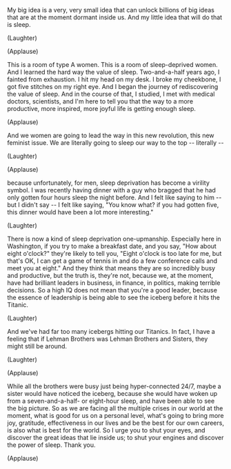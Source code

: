 
My big idea is a very, very small idea
that can unlock billions of big ideas
that are at the moment dormant inside us.
And my little idea
that will do that is sleep.

(Laughter)


(Applause)

This is a room of type A women.
This is a room of sleep-deprived women.
And I learned the hard way
the value of sleep.
Two-and-a-half years ago,
I fainted from exhaustion.
I hit my head on my desk.
I broke my cheekbone,
I got five stitches on my right eye.
And I began the journey
of rediscovering the value of sleep.
And in the course of that, I studied,
I met with medical doctors, scientists,
and I&#39;m here to tell you
that the way to a more productive,
more inspired, more joyful life
is getting enough sleep.

(Applause)

And we women are going to lead the way
in this new revolution,
this new feminist issue.
We are literally going to sleep
our way to the top -- literally --

(Laughter)


(Applause)

because unfortunately, for men,
sleep deprivation has become
a virility symbol.
I was recently having dinner with a guy
who bragged that he had only gotten
four hours sleep the night before.
And I felt like saying to him --
but I didn&#39;t say --
I felt like saying, &quot;You know what?
if you had gotten five,
this dinner would have been
a lot more interesting.&quot;

(Laughter)

There is now a kind
of sleep deprivation one-upmanship.
Especially here in Washington,
if you try to make a breakfast date,
and you say, &quot;How about eight o&#39;clock?&quot;
they&#39;re likely to tell you,
&quot;Eight o&#39;clock is too late for me,
but that&#39;s OK, I can get
a game of tennis in
and do a few conference calls
and meet you at eight.&quot;
And they think that means they are
so incredibly busy and productive,
but the truth is, they&#39;re not,
because we, at the moment,
have had brilliant leaders
in business, in finance, in politics,
making terrible decisions.
So a high IQ does not mean
that you&#39;re a good leader,
because the essence of leadership
is being able to see the iceberg
before it hits the Titanic.

(Laughter)

And we&#39;ve had far too many icebergs
hitting our Titanics.
In fact, I have a feeling
that if Lehman Brothers
was Lehman Brothers and Sisters,
they might still be around.

(Laughter)


(Applause)

While all the brothers were busy
just being hyper-connected 24/7,
maybe a sister would have
noticed the iceberg,
because she would have woken up
from a seven-and-a-half-
or eight-hour sleep,
and have been able to see the big picture.
So as we are facing
all the multiple crises
in our world at the moment,
what is good for us on a personal level,
what&#39;s going to bring more joy,
gratitude, effectiveness in our lives
and be the best for our own careers,
is also what is best for the world.
So I urge you to shut your eyes,
and discover the great ideas
that lie inside us;
to shut your engines
and discover the power of sleep.
Thank you.

(Applause)

